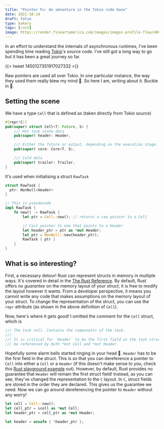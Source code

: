 ```yaml
---
title: "Pointer Fu: An adventure in the Tokio code base"
date: 2021-10-24
draft: false
type: bakery
tags: [rust]
image: https://render.fineartamerica.com/images/images-profile-flow/400/images/artworkimages/mediumlarge/1/native-arrows-bri-b.jpg
---
```


[Tokio]: https://tokio.rs/

In an effort to understand the internals of asynchronous runtimes, I've been spending time reading [Tokio]'s
source code. I've still got a long way to go but it has been a great journey so far.

{{< tweet 1450127351917027332 >}}

Raw pointers are used all over Tokio. In one particular instance, the way they used them really blew
my mind 🤯. So here I am, writing about it. Buckle in 💺.

## Setting the scene

We have a type `Cell` that is defined as (taken directly from Tokio source)

```rust
#[repr(C)]
pub(super) struct Cell<T: Future, S> {
    /// Hot task state data
    pub(super) header: Header,

    /// Either the future or output, depending on the execution stage.
    pub(super) core: Core<T, S>,

    /// Cold data
    pub(super) trailer: Trailer,
}
```

It's used when initialising a struct `RawTask`

```rust
struct RawTask {
  ptr: NonNull<Header>
}

// This is pseudocode
impl RawTask {
    fn new() -> RawTask {
        let ptr = Cell::new(); // returns a raw pointer to a Cell

        // Cast pointer to one that points to a Header
        let header_ptr = ptr as *mut Header;
        let ptr = NonNull::new(header_ptr); 
        RawTask { ptr }
    }
}
```

## What is so interesting?

First, a necessary detour! Rust can represent structs in memory in multiple ways. It's covered
in detail in the [The Rust Reference](https://doc.rust-lang.org/reference/type-layout.html#representations).
By default, Rust offers *no guarantee* on the memory layout of your struct; it is free to
modify the layout however it wants. From a developer perspective, it means you cannot write any code
that makes assumptions on the memory layout of your struct. To change the representation of the struct,
you can use the `repr` attribute (as shown in the above definition of `Cell`).

Now, here's where it gets good! I omitted the comment for the `Cell` struct, which is

```rust
/// The task cell. Contains the components of the task.
///
/// It is critical for `Header` to be the first field as the task structure will
/// be referenced by both *mut Cell and *mut Header.
```

Hopefully some alarm bells started ringing in your head 🚨. `Header` has to be the first field in the
struct. This is so that you can dereference a pointer to `Cell` into either a `Cell` or a `Header` (if
this doesn't make sense to you, check this [Rust playground example](https://play.rust-lang.org/?version=nightly&mode=debug&edition=2021&gist=8451396f7892fb3330900d1b5a086997)
out). However, by default, Rust provides no guarantee that `Header` will remain the first struct field!
Instead, as you can see, they've changed the representation to the `C` layout. In `C`, struct fields
are stored in the order they are declared. This gives us the guarantee we need. Now we can go around
dereferencing the pointer to `Header` without any worry!

```rust
let cell = Cell::new();
let cell_ptr = &cell as *mut Cell;
let header_ptr = cell_ptr as *mut Header;

let header = unsafe { *header_ptr };
```
